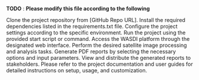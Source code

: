 **TODO** : **Please modify this file according to the following**

Clone the project repository from [GitHub Repo URL].
Install the required dependencies listed in the requirements.txt file.
Configure the project settings according to the specific environment.
Run the project using the provided start script or command.
Access the WASDI platform through the designated web interface.
Perform the desired satellite image processing and analysis tasks.
Generate PDF reports by selecting the necessary options and input parameters.
View and distribute the generated reports to stakeholders.
Please refer to the project documentation and user guides for detailed instructions on setup, usage, and customization.
